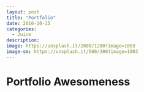 ```yaml
---
layout: post
title: "Portfolio"
date: 2016-10-15
categories:
  - Juice
description: 
image: https://unsplash.it/2000/1200?image=1003
image-sm: https://unsplash.it/500/300?image=1003
---
```


# Portfolio Awesomeness
